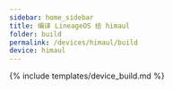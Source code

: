 ```yaml
---
sidebar: home_sidebar
title: 编译 LineageOS 给 himaul
folder: build
permalink: /devices/himaul/build
device: himaul
---
```

{% include templates/device_build.md %}
